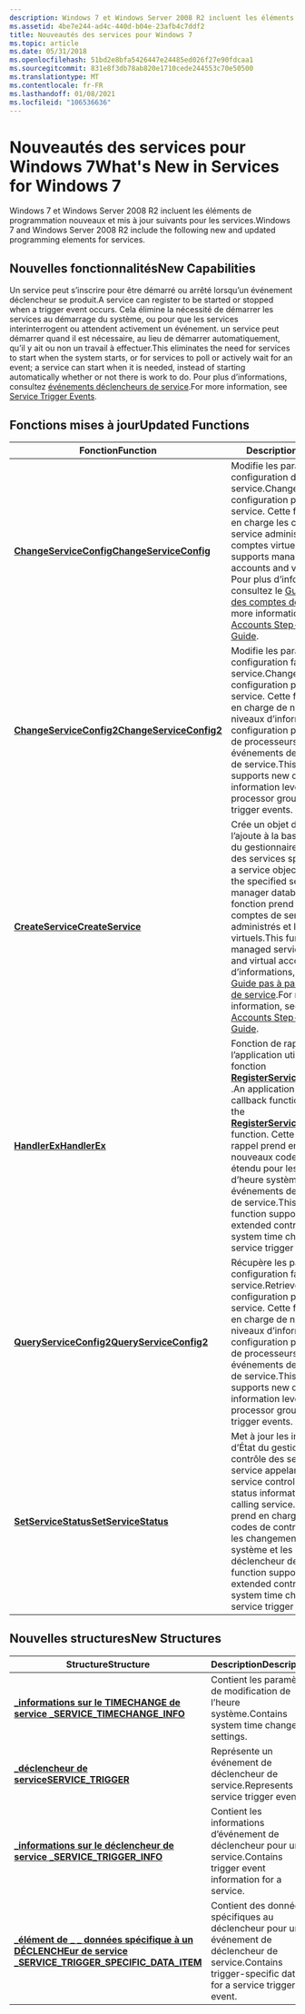 ```yaml
---
description: Windows 7 et Windows Server 2008 R2 incluent les éléments de programmation nouveaux et mis à jour suivants pour les services.
ms.assetid: 4be7e244-ad4c-440d-b04e-23afb4c7ddf2
title: Nouveautés des services pour Windows 7
ms.topic: article
ms.date: 05/31/2018
ms.openlocfilehash: 51bd2e8bfa5426447e24485ed026f27e90fdcaa1
ms.sourcegitcommit: 831e8f3db78ab820e1710cede244553c70e50500
ms.translationtype: MT
ms.contentlocale: fr-FR
ms.lasthandoff: 01/08/2021
ms.locfileid: "106536636"
---
```

# <a name="whats-new-in-services-for-windows-7"></a><span data-ttu-id="64ee4-103">Nouveautés des services pour Windows 7</span><span class="sxs-lookup"><span data-stu-id="64ee4-103">What's New in Services for Windows 7</span></span>

<span data-ttu-id="64ee4-104">Windows 7 et Windows Server 2008 R2 incluent les éléments de programmation nouveaux et mis à jour suivants pour les services.</span><span class="sxs-lookup"><span data-stu-id="64ee4-104">Windows 7 and Windows Server 2008 R2 include the following new and updated programming elements for services.</span></span>

## <a name="new-capabilities"></a><span data-ttu-id="64ee4-105">Nouvelles fonctionnalités</span><span class="sxs-lookup"><span data-stu-id="64ee4-105">New Capabilities</span></span>

<span data-ttu-id="64ee4-106">Un service peut s’inscrire pour être démarré ou arrêté lorsqu’un événement déclencheur se produit.</span><span class="sxs-lookup"><span data-stu-id="64ee4-106">A service can register to be started or stopped when a trigger event occurs.</span></span> <span data-ttu-id="64ee4-107">Cela élimine la nécessité de démarrer les services au démarrage du système, ou pour que les services interinterrogent ou attendent activement un événement. un service peut démarrer quand il est nécessaire, au lieu de démarrer automatiquement, qu’il y ait ou non un travail à effectuer.</span><span class="sxs-lookup"><span data-stu-id="64ee4-107">This eliminates the need for services to start when the system starts, or for services to poll or actively wait for an event; a service can start when it is needed, instead of starting automatically whether or not there is work to do.</span></span> <span data-ttu-id="64ee4-108">Pour plus d’informations, consultez [événements déclencheurs de service](service-trigger-events.md).</span><span class="sxs-lookup"><span data-stu-id="64ee4-108">For more information, see [Service Trigger Events](service-trigger-events.md).</span></span>

## <a name="updated-functions"></a><span data-ttu-id="64ee4-109">Fonctions mises à jour</span><span class="sxs-lookup"><span data-stu-id="64ee4-109">Updated Functions</span></span>



| <span data-ttu-id="64ee4-110">Fonction</span><span class="sxs-lookup"><span data-stu-id="64ee4-110">Function</span></span>                                                        | <span data-ttu-id="64ee4-111">Description</span><span class="sxs-lookup"><span data-stu-id="64ee4-111">Description</span></span>                                                                                                                                                                                                                                                                                |
|-----------------------------------------------------------------|--------------------------------------------------------------------------------------------------------------------------------------------------------------------------------------------------------------------------------------------------------------------------------------------|
| [<span data-ttu-id="64ee4-112">**ChangeServiceConfig**</span><span class="sxs-lookup"><span data-stu-id="64ee4-112">**ChangeServiceConfig**</span></span>](/windows/desktop/api/Winsvc/nf-winsvc-changeserviceconfiga)<br/>   | <span data-ttu-id="64ee4-113">Modifie les paramètres de configuration d’un service.</span><span class="sxs-lookup"><span data-stu-id="64ee4-113">Changes the configuration parameters of a service.</span></span> <span data-ttu-id="64ee4-114">Cette fonction prend en charge les comptes de service administrés et les comptes virtuels.</span><span class="sxs-lookup"><span data-stu-id="64ee4-114">This function supports managed service accounts and virtual accounts.</span></span> <span data-ttu-id="64ee4-115">Pour plus d’informations, consultez le [Guide pas à pas des comptes de service](/previous-versions/windows/it-pro/windows-server-2008-R2-and-2008/dd548356(v=ws.10)).</span><span class="sxs-lookup"><span data-stu-id="64ee4-115">For more information, see [Service Accounts Step-by-Step Guide](/previous-versions/windows/it-pro/windows-server-2008-R2-and-2008/dd548356(v=ws.10)).</span></span><br/>                                      |
| [<span data-ttu-id="64ee4-116">**ChangeServiceConfig2**</span><span class="sxs-lookup"><span data-stu-id="64ee4-116">**ChangeServiceConfig2**</span></span>](/windows/desktop/api/Winsvc/nf-winsvc-changeserviceconfig2a)<br/> | <span data-ttu-id="64ee4-117">Modifie les paramètres de configuration facultatifs d’un service.</span><span class="sxs-lookup"><span data-stu-id="64ee4-117">Changes the optional configuration parameters of a service.</span></span> <span data-ttu-id="64ee4-118">Cette fonction prend en charge de nouveaux niveaux d’informations de configuration pour les groupes de processeurs et les événements de déclencheur de service.</span><span class="sxs-lookup"><span data-stu-id="64ee4-118">This function supports new configuration information levels for processor groups and service trigger events.</span></span><br/>                                                                                                        |
| [<span data-ttu-id="64ee4-119">**CreateService**</span><span class="sxs-lookup"><span data-stu-id="64ee4-119">**CreateService**</span></span>](/windows/desktop/api/Winsvc/nf-winsvc-createservicea)<br/>               | <span data-ttu-id="64ee4-120">Crée un objet de service et l’ajoute à la base de données du gestionnaire de contrôle des services spécifiée.</span><span class="sxs-lookup"><span data-stu-id="64ee4-120">Creates a service object and adds it to the specified service control manager database.</span></span> <span data-ttu-id="64ee4-121">Cette fonction prend en charge les comptes de service administrés et les comptes virtuels.</span><span class="sxs-lookup"><span data-stu-id="64ee4-121">This function supports managed service accounts and virtual accounts.</span></span> <span data-ttu-id="64ee4-122">Pour plus d’informations, consultez le [Guide pas à pas des comptes de service](/previous-versions/windows/it-pro/windows-server-2008-R2-and-2008/dd548356(v=ws.10)).</span><span class="sxs-lookup"><span data-stu-id="64ee4-122">For more information, see [Service Accounts Step-by-Step Guide](/previous-versions/windows/it-pro/windows-server-2008-R2-and-2008/dd548356(v=ws.10)).</span></span><br/> |
| [<span data-ttu-id="64ee4-123">**HandlerEx**</span><span class="sxs-lookup"><span data-stu-id="64ee4-123">**HandlerEx**</span></span>](/windows/desktop/api/WinSvc/nc-winsvc-lphandler_function_ex)<br/>                       | <span data-ttu-id="64ee4-124">Fonction de rappel définie par l’application utilisée avec la fonction [**RegisterServiceCtrlHandlerEx**](/windows/desktop/api/Winsvc/nf-winsvc-registerservicectrlhandlerexa) .</span><span class="sxs-lookup"><span data-stu-id="64ee4-124">An application-defined callback function used with the [**RegisterServiceCtrlHandlerEx**](/windows/desktop/api/Winsvc/nf-winsvc-registerservicectrlhandlerexa) function.</span></span> <span data-ttu-id="64ee4-125">Cette fonction de rappel prend en charge de nouveaux codes de contrôle étendu pour les changements d’heure système et les événements de déclencheur de service.</span><span class="sxs-lookup"><span data-stu-id="64ee4-125">This callback function supports new extended control codes for system time changes and service trigger events.</span></span><br/>                            |
| [<span data-ttu-id="64ee4-126">**QueryServiceConfig2**</span><span class="sxs-lookup"><span data-stu-id="64ee4-126">**QueryServiceConfig2**</span></span>](/windows/desktop/api/Winsvc/nf-winsvc-queryserviceconfig2a)<br/>   | <span data-ttu-id="64ee4-127">Récupère les paramètres de configuration facultatifs d’un service.</span><span class="sxs-lookup"><span data-stu-id="64ee4-127">Retrieves the optional configuration parameters of a service.</span></span> <span data-ttu-id="64ee4-128">Cette fonction prend en charge de nouveaux niveaux d’informations de configuration pour les groupes de processeurs et les événements de déclencheur de service.</span><span class="sxs-lookup"><span data-stu-id="64ee4-128">This function supports new configuration information levels for processor groups and service trigger events.</span></span><br/>                                                                                                      |
| [<span data-ttu-id="64ee4-129">**SetServiceStatus**</span><span class="sxs-lookup"><span data-stu-id="64ee4-129">**SetServiceStatus**</span></span>](/windows/desktop/api/Winsvc/nf-winsvc-setservicestatus)<br/>         | <span data-ttu-id="64ee4-130">Met à jour les informations d’État du gestionnaire de contrôle des services pour le service appelant.</span><span class="sxs-lookup"><span data-stu-id="64ee4-130">Updates the service control manager's status information for the calling service.</span></span> <span data-ttu-id="64ee4-131">Cette fonction prend en charge de nouveaux codes de contrôle étendu pour les changements d’heure système et les événements de déclencheur de service.</span><span class="sxs-lookup"><span data-stu-id="64ee4-131">This function supports new extended control codes for system time changes and service trigger events.</span></span><br/>                                                                                         |



 

## <a name="new-structures"></a><span data-ttu-id="64ee4-132">Nouvelles structures</span><span class="sxs-lookup"><span data-stu-id="64ee4-132">New Structures</span></span>



| <span data-ttu-id="64ee4-133">Structure</span><span class="sxs-lookup"><span data-stu-id="64ee4-133">Structure</span></span>                                                                                       | <span data-ttu-id="64ee4-134">Description</span><span class="sxs-lookup"><span data-stu-id="64ee4-134">Description</span></span>                                                            |
|-------------------------------------------------------------------------------------------------|------------------------------------------------------------------------|
| [<span data-ttu-id="64ee4-135">**\_informations sur le TIMECHANGE de service \_**</span><span class="sxs-lookup"><span data-stu-id="64ee4-135">**SERVICE\_TIMECHANGE\_INFO**</span></span>](/windows/desktop/api/winsvc/ns-winsvc-service_timechange_info)<br/>                         | <span data-ttu-id="64ee4-136">Contient les paramètres de modification de l’heure système.</span><span class="sxs-lookup"><span data-stu-id="64ee4-136">Contains system time change settings.</span></span> <br/>                      |
| [<span data-ttu-id="64ee4-137">**\_déclencheur de service**</span><span class="sxs-lookup"><span data-stu-id="64ee4-137">**SERVICE\_TRIGGER**</span></span>](/windows/desktop/api/winsvc/ns-winsvc-service_trigger)<br/>                                          | <span data-ttu-id="64ee4-138">Représente un événement de déclencheur de service.</span><span class="sxs-lookup"><span data-stu-id="64ee4-138">Represents a service trigger event.</span></span><br/>                         |
| [<span data-ttu-id="64ee4-139">**\_informations sur le déclencheur de service \_**</span><span class="sxs-lookup"><span data-stu-id="64ee4-139">**SERVICE\_TRIGGER\_INFO**</span></span>](/windows/desktop/api/winsvc/ns-winsvc-service_trigger_info)<br/>                               | <span data-ttu-id="64ee4-140">Contient les informations d’événement de déclencheur pour un service.</span><span class="sxs-lookup"><span data-stu-id="64ee4-140">Contains trigger event information for a service.</span></span><br/>           |
| [<span data-ttu-id="64ee4-141">**\_élément de \_ \_ données spécifique à un DÉCLENCHEur de service \_**</span><span class="sxs-lookup"><span data-stu-id="64ee4-141">**SERVICE\_TRIGGER\_SPECIFIC\_DATA\_ITEM**</span></span>](/windows/desktop/api/winsvc/ns-winsvc-service_trigger_specific_data_item)<br/> | <span data-ttu-id="64ee4-142">Contient des données spécifiques au déclencheur pour un événement de déclencheur de service.</span><span class="sxs-lookup"><span data-stu-id="64ee4-142">Contains trigger-specific data for a service trigger event.</span></span><br/> |



 

 

